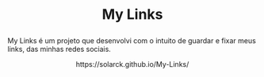 # <p align="center">My Links</p>

My Links é um projeto que desenvolvi com o intuito de guardar e fixar meus links, das minhas redes sociais.
 <p align="center">https://solarck.github.io/My-Links/</p>
